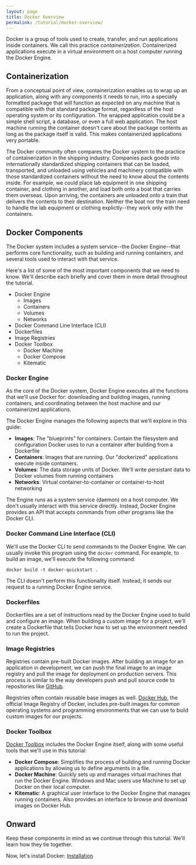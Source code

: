 ```yaml
---
layout: page
title: Docker Overview
permalink: /tutorial/docker-overview/
---
```


Docker is a group of tools used to create, transfer, and run applications
inside containers. We call this practice *containerization*. Containerized
applications execute in a virtual environment on a host computer running the
Docker Engine.

Containerization
----------------

From a conceptual point of view, containerization enables us to wrap up an
application, along with any components it needs to run, into a specially
formatted package that will function as expected on any machine that is
compatible with that standard package format, regardless of the host operating
system or its configuration. The wrapped application could be a simple shell
script, a database, or even a full web application. The host machine running
the container doesn't care about the package contents as long as the package
itself is valid. This makes containerized applications very portable.

The Docker community often compares the Docker system to the practice of
containerization in the shipping industry. Companies pack goods into
internationally standardized shipping containers that can be loaded,
transported, and unloaded using vehicles and machinery compatible with those
standardized containers without the need to know about the contents inside.
For example, we could place lab equipment in one shipping container, and
clothing in another, and load both onto a boat that carries them overseas.
Upon arriving, the containers are unloaded onto a train that delivers the
contents to their destination. Neither the boat nor the train need to handle
the lab equipment or clothing explictly--they work only with the containers.

Docker Components
-----------------

The Docker system includes a system service--the Docker Engine--that performs
core functionality, such as building and running containers, and several tools
used to interact with that service.

Here's a list of some of the most important components that we need to know.
We'll describe each briefly and cover them in more detail throughout the
tutorial.

- Docker Engine
    - Images
    - Containers
    - Volumes
    - Networks
- Docker Command Line Interface (CLI)
- Dockerfiles
- Image Registries
- Docker Toolbox
    - Docker Machine
    - Docker Compose
    - Kitematic

### Docker Engine

As the core of the Docker system, Docker Engine executes all the functions that
we'll use Docker for: downloading and building images, running containers,
and coordinating between the host machine and our containerized applications.

The Docker Engine manages the following aspects that we'll explore in this
guide:

- **Images**: The "blueprints" for containers. Contain the filesystem and
  configuration Docker uses to run a container after building from a Dockerfile
- **Containers**: Images that are running. Our "dockerized" applications
  execute inside containers.
- **Volumes**: The data storage units of Docker. We'll write persistant data to
  Docker volumes from running containers
- **Networks**: Virtual container-to-container or container-to-host networking

The Engine runs as a system service (daemon) on a host computer. We don't
usually interact with this service directly. Instead, Docker Engine provides
an API that accepts commands from other programs like the Docker CLI.

### Docker Command Line Interface (CLI)

We'll use the Docker CLI to send commands to the Docker Engine. We can usually
invoke this program using the `docker` command. For example, to build an image,
we'll execute the following command:

```
docker build -t docker-quickstart .
```

The CLI doesn't perform this functionality itself. Instead, it sends our request
to a running Docker Engine service.

### Dockerfiles

Dockerfiles are a set of instructions read by the Docker Engine used to build
and configure an image. When building a custom image for a project, we'll
create a Dockerfile that tells Docker how to set up the environment needed to
run the project.

### Image Registries

Registries contain pre-built Docker images. After building an image for an
application in development, we can push the final image to an image registry
and pull the image for deployment on production servers. This process is
similar to the way developers push and pull source code to repositories like
[GitHub](https://github.com).

Registries often contain reusable base images as well.
[Docker Hub](https://hub.docker.com), the official Image Registry of Docker,
includes pre-built images for common operating systems and programming
environments that we can use to build custom images for our projects.

### Docker Toolbox

[Docker Toolbox](https://www.docker.com/products/docker-toolbox) includes
the Docker Engine itself, along with some useful tools that we'll use in
this tutorial:

- **Docker Compose**: Simplifies the process of building and running Docker
  applications by allowing us to define arguments in a file.
- **Docker Machine**: Quickly sets up and manages virtual machines that run
  the Docker Engine. Windows and Mac users use Machine to set up Docker on
  their local computer.
- **Kitematic**: A graphical user interface to the Docker Engine that manages
  running containers. Also provides an interface to browse and download images
  on Docker Hub.

Onward
------

Keep these components in mind as we continue through this tutorial. We'll learn
how they tie together.

Now, let's install Docker: [Installation](../install-docker/)

